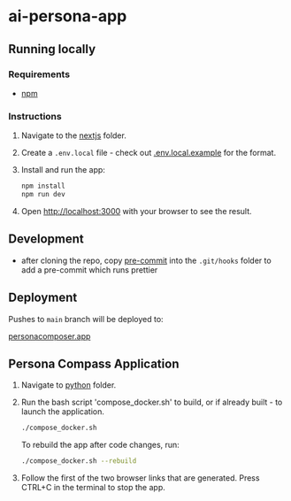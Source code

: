 # ai-persona-app

## Running locally

### Requirements
* [npm](https://docs.npmjs.com/downloading-and-installing-node-js-and-npm)

### Instructions

1. Navigate to the [nextjs](./code/nextjs/) folder.

2. Create a `.env.local` file - check out [.env.local.example](./code/nextjs/.env.local.example) for the format.


3. Install and run the app:
    ```bash
    npm install
    npm run dev
    ```

5. Open [http://localhost:3000](http://localhost:3000) with your browser to see the result.

## Development
* after cloning the repo, copy [pre-commit](./code/hooks/pre-commit) into the `.git/hooks` folder to add a pre-commit which runs prettier

## Deployment
Pushes to `main` branch will be deployed to:

[personacomposer.app](https://personacomposer.app)

## Persona Compass Application
1. Navigate to [python](./code/python/) folder. 

2. Run the bash script 'compose_docker.sh' to build, or if already built - to launch the application.
    ```bash
    ./compose_docker.sh
    ```
    To rebuild the app after code changes, run:
    ```bash
    ./compose_docker.sh --rebuild
    ```

3. Follow the first of the two browser links that are generated. Press CTRL+C in the terminal to stop the app.
